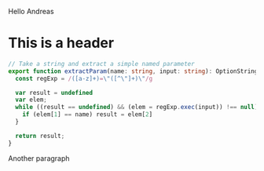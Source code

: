 Hello Andreas

# This is a header

```typescript
// Take a string and extract a simple named parameter
export function extractParam(name: string, input: string): OptionString {
  const regExp = /([a-z]+)=\"([^\"]+)\"/g

  var result = undefined
  var elem;
  while ((result == undefined) && (elem = regExp.exec(input)) !== null) {
    if (elem[1] == name) result = elem[2]
  }

  return result;
}
```

Another paragraph
